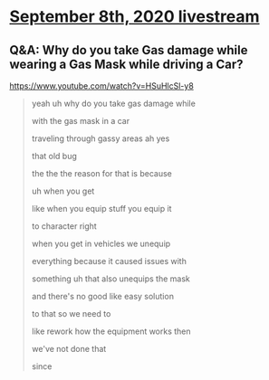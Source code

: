 # [September 8th, 2020 livestream](../2020-09-08.md)
## Q&A: Why do you take Gas damage while wearing a Gas Mask while driving a Car?
https://www.youtube.com/watch?v=HSuHlcSl-y8
> yeah uh why do you take gas damage while
> 
> with the gas mask in a car
> 
> traveling through gassy areas ah yes
> 
> that old bug
> 
> the the the reason for that is because
> 
> uh when you get
> 
> like when you equip stuff you equip it
> 
> to character right
> 
> when you get in vehicles we unequip
> 
> everything because it caused issues with
> 
> something uh that also unequips the mask
> 
> and there's no good like easy solution
> 
> to that so we need to
> 
> like rework how the equipment works then
> 
> we've not done that
> 
> since
> 
